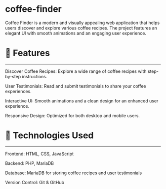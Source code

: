 # coffee-finder

Coffee Finder is a modern and visually appealing web application that helps users discover and explore various coffee recipes. The project features an elegant UI with smooth animations and an engaging user experience.


# 🌟 Features
---
Discover Coffee Recipes: Explore a wide range of coffee recipes with step-by-step instructions.

User Testimonials: Read and submit testimonials to share your coffee experiences.

Interactive UI: Smooth animations and a clean design for an enhanced user experience.

Responsive Design: Optimized for both desktop and mobile users.

# 🚀 Technologies Used
---
Frontend: HTML, CSS, JavaScript

Backend: PHP, MariaDB

Database: MariaDB for storing coffee recipes and user testimonials

Version Control: Git & GitHub
 
